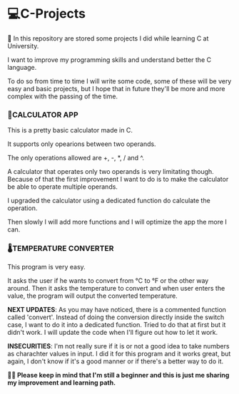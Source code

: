  <h1>💻C-Projects</h1>

📘 In this repository are stored some projects I did while learning C at University.
 
I want to improve my programming skills and understand better the C language.

To do so from time to time I will write some code, some of these will be very easy and basic projects, but I hope that in future they'll be more and more complex with the passing of the time. 

<h3>🧮CALCULATOR APP</h3>

This is a pretty basic calculator made in C.

It supports only opearions between two operands.

The only operations allowed are +, -, *, / and ^.

A calculator that operates only two operands is very limitating though.
Because of that the first improvement I want to do is to make the calculator be able to operate multiple operands.

I upgraded the calculator using a dedicated function do calculate the operation.

Then slowly I will add more functions and I will optimize the app the more I can.

<h3>🌡️TEMPERATURE CONVERTER</h3>

This program is very easy.

It asks the user if he wants to convert from °C to °F or the other way around.
Then it asks the temperature to convert and when user enters the value, the program will output the converted temperature.

<strong>NEXT UPDATES</strong>: As you may have noticed, there is a commented function called 'convert'. Instead of doing the conversion directly inside the switch case, I want to do it into a dedicated function. Tried to do that at first but it didn't work. I will update the code when I'll figure out how to let it work.

<strong>INSECURITIES</strong>: I'm not really sure if it is or not a good idea to take numbers as charachter values in input. I did it for this program and it works great, but again, I don't know if it's a good manner or if there's a better way to do it.

<strong>🙏🏻 Please keep in mind that I'm still a beginner and this is just me sharing my improvement and learning path.</strong>
